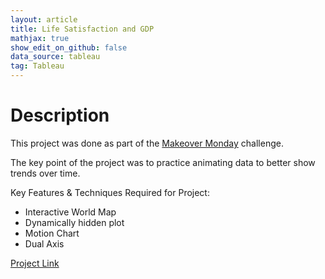 ```yaml
---
layout: article
title: Life Satisfaction and GDP
mathjax: true
show_edit_on_github: false
data_source: tableau
tag: Tableau
---
```


# Description 
This project was done as part of the [Makeover Monday](https://www.makeovermonday.co.uk/data/) challenge. 

The key point of the project was to practice animating data to better show trends over time. 

Key Features & Techniques Required for Project: 
  - Interactive World Map
  - Dynamically hidden plot 
  - Motion Chart
  - Dual Axis

[Project Link](https://public.tableau.com/profile/jangwon.yun#!/vizhome/MakeoverMonday2020W11-LifeSatisfactionandGDP/FINAL)
